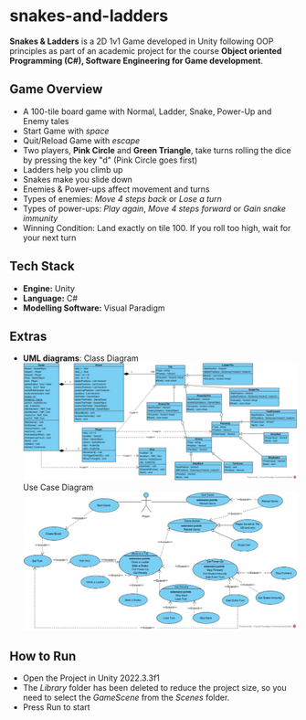 # snakes-and-ladders
**Snakes & Ladders** is a 2D 1v1 Game developed in Unity following OOP principles as part of an academic project for the course **Object oriented Programming (C#), Software Engineering for Game development**.

## Game Overview
- A 100-tile board game with Normal, Ladder, Snake, Power-Up and Enemy tales 
- Start Game with *space*
- Quit/Reload Game with *escape*
- Two players, **Pink Circle** and **Green Triangle**, take turns rolling the dice by pressing the key "d"  (Pink Circle goes first)
- Ladders help you climb up
- Snakes make you slide down
- Enemies & Power-ups affect movement and turns
- Types of enemies: *Move 4 steps back* or *Lose a turn*
- Types of power-ups:  *Play again*, *Move 4 steps forward* or *Gain snake immunity*
- Winning Condition: Land exactly on tile 100. If you roll too high, wait for your next turn

## Tech Stack
- **Engine:** Unity
- **Language:** C#
- **Modelling Software:** Visual Paradigm

## Extras
- **UML diagrams**:
  Class Diagram
![Class Diagram](uml-diagramms/class-diagram.jpg)
  Use Case Diagram
![Use Case Diagram](uml-diagramms/use-case-diagram.jpg)


## How to Run
- Open the Project in Unity 2022.3.3f1
- The *Library* folder has been deleted to reduce the project size, so you need to select the *GameScene* from the *Scenes* folder.
- Press Run to start
